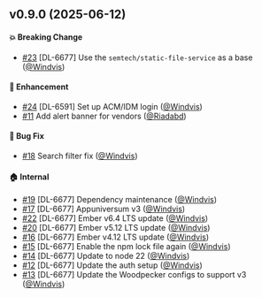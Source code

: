 ## v0.9.0 (2025-06-12)

#### :boom: Breaking Change
* [#23](https://github.com/lblod/frontend-vendor-access-management/pull/23) [DL-6677] Use the `semtech/static-file-service` as a base ([@Windvis](https://github.com/Windvis))

#### :rocket: Enhancement
* [#24](https://github.com/lblod/frontend-vendor-access-management/pull/24) [DL-6591] Set up ACM/IDM login ([@Windvis](https://github.com/Windvis))
* [#11](https://github.com/lblod/frontend-vendor-access-management/pull/11) Add alert banner for vendors ([@Riadabd](https://github.com/Riadabd))

#### :bug: Bug Fix
* [#18](https://github.com/lblod/frontend-vendor-access-management/pull/18) Search filter fix ([@Windvis](https://github.com/Windvis))

#### :house: Internal
* [#19](https://github.com/lblod/frontend-vendor-access-management/pull/19) [DL-6677] Dependency maintenance ([@Windvis](https://github.com/Windvis))
* [#17](https://github.com/lblod/frontend-vendor-access-management/pull/17) [DL-6677] Appuniversum v3 ([@Windvis](https://github.com/Windvis))
* [#22](https://github.com/lblod/frontend-vendor-access-management/pull/22) [DL-6677] Ember v6.4 LTS update ([@Windvis](https://github.com/Windvis))
* [#20](https://github.com/lblod/frontend-vendor-access-management/pull/20) [DL-6677] Ember v5.12 LTS update ([@Windvis](https://github.com/Windvis))
* [#16](https://github.com/lblod/frontend-vendor-access-management/pull/16) [DL-6677] Ember v4.12 LTS update ([@Windvis](https://github.com/Windvis))
* [#15](https://github.com/lblod/frontend-vendor-access-management/pull/15) [DL-6677] Enable the npm lock file again ([@Windvis](https://github.com/Windvis))
* [#14](https://github.com/lblod/frontend-vendor-access-management/pull/14) [DL-6677] Update to node 22 ([@Windvis](https://github.com/Windvis))
* [#12](https://github.com/lblod/frontend-vendor-access-management/pull/12) [DL-6677] Update the auth setup ([@Windvis](https://github.com/Windvis))
* [#13](https://github.com/lblod/frontend-vendor-access-management/pull/13) [DL-6677] Update the Woodpecker configs to support v3 ([@Windvis](https://github.com/Windvis))
